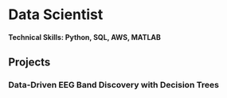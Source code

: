 # Data Scientist

#### Technical Skills: Python, SQL, AWS, MATLAB

## Projects
### Data-Driven EEG Band Discovery with Decision Trees
